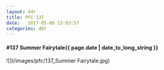 ```yaml
---
layout: ddr
title: PFC 137
date:   2017-05-06 13:03:57
categories: ddr
---
```


#### **#137** Summer Fairytale<span class="pull-right">{{ page.date | date_to_long_string }}</span>
![](/images/pfc/137_Summer Fairytale.jpg)
